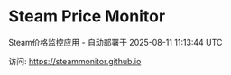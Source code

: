 # Steam Price Monitor

Steam价格监控应用 - 自动部署于 2025-08-11 11:13:44 UTC

访问: https://steammonitor.github.io
